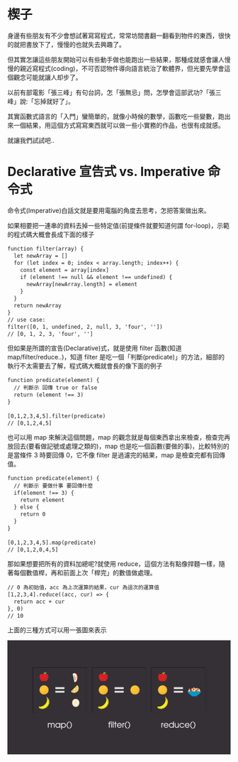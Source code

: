 # 楔子
身邊有些朋友有不少會想試著寫寫程式，常常坊間書翻一翻看到物件的東西，很快的就把書放下了，慢慢的也就失去興趣了。

但其實怎讓這些朋友開始可以有些動手做也能跑出一些結果，那種成就感會讓人慢慢的親近寫程式(coding)，不可否認物件導向語言統治了軟體界，但光要先學會這個觀念可能就讓人却步了。

以前有部電影「張三峰」有句台詞，怎「張無忌」問，怎學會這部武功?「張三峰」說:「忘掉就好了」。

其實函數式語言的「入門」蠻簡單的，就像小時候的數學，函數吃一些變數，跑出來一個結果，用這個方式寫寫東西就可以做一些小實務的作品，也很有成就感。

就讓我們試試吧..

# Declarative 宣告式 vs. Imperative 命令式
命令式(Imperative)白話文就是要用電腦的角度去思考，怎把答案做出來。

如果相要把一連串的資料去掉一些特定值(前提條件就要知道何謂 for-loop)，示範的程式碼大概會長成下面的樣子

```
function filter(array) {
  let newArray = []
  for (let index = 0; index < array.length; index++) {
    const element = array[index]
    if (element !== null && element !== undefined) {
      newArray[newArray.length] = element
    }
  }
  return newArray
}
// use case:
filter([0, 1, undefined, 2, null, 3, 'four', ''])
// [0, 1, 2, 3, 'four', '']
```

但如果是所謂的宣告(Declarative)式，就是使用 filter 函數(知道 map/filter/reduce..)，知道 filter 是吃一個「判斷(predicate)」的方法，細部的執行不太需要去了解，程式碼大概就會長的像下面的例子

```
function predicate(element) {
  // 判斷示 回傳 true or false
  return (element !== 3)
}

[0,1,2,3,4,5].filter(predicate)
// [0,1,2,4,5]
```

也可以用 map 來解決這個問題，map 的觀念就是每個東西拿出來檢查，檢查完再放回去(要看做記號或處理之類的)，map 也是吃一個函數(要做的事)，比較特別的是當條件 3 時要回傳 0，它不像 filter 是過濾完的結果，map 是檢查完都有回傳值。

```
function predicate(element) {
  // 判斷示 要做什事 要回傳什麼
  if(element !== 3) {
    return element
  } else { 
    return 0
  }
}

[0,1,2,3,4,5].map(predicate)
// [0,1,2,0,4,5]
```

那如果想要把所有的資料加總呢?就使用 reduce，這個方法有點像捍麵一樣，隨著每個數值桿，再和前面上次「桿完」的數值做處理。

```
// 0 為初始值，acc 為上次運算的結果，cur 為這次的運算值
[1,2,3,4].reduce((acc, cur) => {
  return acc + cur
}, 0)
// 10
```

上面的三種方式可以用一張圖來表示

![Image description](/assets/01-01.jpg?raw=true)